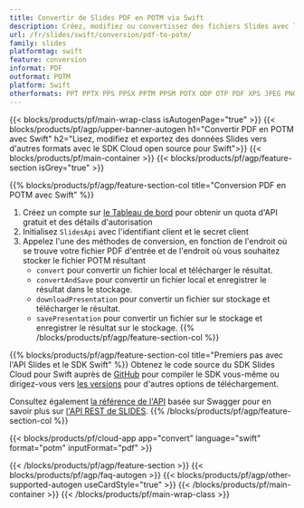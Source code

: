 ```yaml
---
title: Convertir de Slides PDF en POTM via Swift
description: Créez, modifiez ou convertissez des fichiers Slides avec l'API REST et le SDK Swift Open Source
url: /fr/slides/swift/conversion/pdf-to-potm/
family: slides
platformtag: swift
feature: conversion
informat: PDF
outformat: POTM
platform: Swift
otherformats: PPT PPTX PPS PPSX PPTM PPSM POTX ODP OTP PDF XPS JPEG PNG BMP TIFF SVG HTML SWF HTML5 GIF XAML MPEG4
---
```


{{< blocks/products/pf/main-wrap-class isAutogenPage="true" >}}
{{< blocks/products/pf/agp/upper-banner-autogen h1="Convertir PDF en POTM avec Swift" h2="Lisez, modifiez et exportez des données Slides vers d'autres formats avec le SDK Cloud open source pour Swift">}}
{{< blocks/products/pf/main-container >}}
{{< blocks/products/pf/agp/feature-section isGrey="true" >}}

{{% blocks/products/pf/agp/feature-section-col title="Conversion PDF en POTM avec Swift" %}}
1. Créez un compte sur <a href="https://dashboard.aspose.cloud/">le Tableau de bord</a> pour obtenir un quota d'API gratuit et des détails d'autorisation
1. Initialisez ```SlidesApi``` avec l'identifiant client et le secret client
1. Appelez l'une des méthodes de conversion, en fonction de l'endroit où se trouve votre fichier PDF d'entrée et de l'endroit où vous souhaitez stocker le fichier POTM résultant
    - ```convert``` pour convertir un fichier local et télécharger le résultat.
    - ```convertAndSave``` pour convertir un fichier local et enregistrer le résultat dans le stockage.
    - ```downloadPresentation``` pour convertir un fichier sur stockage et télécharger le résultat.
    - ```savePresentation``` pour convertir un fichier sur le stockage et enregistrer le résultat sur le stockage.
{{% /blocks/products/pf/agp/feature-section-col %}}

{{% blocks/products/pf/agp/feature-section-col title="Premiers pas avec l'API Slides et le SDK Swift" %}}
Obtenez le code source du SDK Slides Cloud pour Swift auprès de [GitHub](https://github.com/aspose-slides-cloud/aspose-slides-cloud-swift) pour compiler le SDK vous-même ou dirigez-vous vers [les versions](https://releases.aspose.cloud/) pour d'autres options de téléchargement.

Consultez également [la référence de l'API](https://apireference.aspose.cloud/slides/) basée sur Swagger pour en savoir plus sur [l'API REST de SLIDES](https://products.aspose.cloud/slides/curl/).
{{% /blocks/products/pf/agp/feature-section-col %}}

{{< blocks/products/pf/cloud-app app="convert" language="swift" format="potm" inputFormat="pdf" >}}

{{< /blocks/products/pf/agp/feature-section >}}
{{< blocks/products/pf/agp/faq-autogen >}}
{{< blocks/products/pf/agp/other-supported-autogen useCardStyle="true" >}}
{{< /blocks/products/pf/main-container >}}
{{< /blocks/products/pf/main-wrap-class >}}